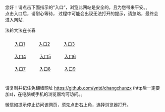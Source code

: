 您好！请点击下面指示的“入口”，浏览此网站是安全的，且为您带来平安。。 <br/>
点击入口后，请耐心等待， 过程中可能会出现无法打开的提示，请忽略，最终会进入网站. </br>

法轮大法在长春<br/>
<div style="padding:10px"><a style="margin:20px" target="_blank" href="https://d2ajw5ajun6nuz.cloudfront.net/2Qpsp?jmrbyf" id="ccLink1" rel="nofollow">入口1</a> <a target="_blank" style="margin:20px" href="https://d1yss4x20z7cf8.cloudfront.net/2Qpsp?tmsvyh" id="ccLink2" rel="nofollow">入口2</a> <a style="margin:20px" target="_blank" href="https://d1ua0xkdpmib2s.cloudfront.net/2Qpsp?beiqektp" id="ccLink3" rel="nofollow">入口3</a></div>

<div style="padding:10px" ><a style="margin:20px" target="_blank" href="https://d2ajw5ajun6nuz.cloudfront.net/2Qpsp?jmrbyf" id="ccLink4" rel="nofollow">入口4</a> <a style="margin:20px" href="https://d1yss4x20z7cf8.cloudfront.net/2Qpsp?tmsvyh" target="_blank" id="ccLink5" rel="nofollow">入口5</a> <a style="margin:20px" href="https://d1ua0xkdpmib2s.cloudfront.net/2Qpsp?beiqektp" target="_blank" id="ccLink6" rel="nofollow">入口6</a></div>

<div style="padding:10px"><a style="margin:20px" target="_blank" href="https://d2ajw5ajun6nuz.cloudfront.net/2Qpsp?jmrbyf" id="ccLink7" rel="nofollow">入口7</a> <a style="margin:20px" href="https://d1yss4x20z7cf8.cloudfront.net/2Qpsp?tmsvyh" target="_blank" id="ccLink8" rel="nofollow">入口8</a> <a style="margin:20px" target="_blank" href="https://d1ua0xkdpmib2s.cloudfront.net/2Qpsp?beiqektp" id="ccLink9" rel="nofollow">入口9</a></div>

<br/>



请复制并记住免翻墙网址 https://github.com/yntd/changchunzx (http后一定要加s)，在电脑或手机的浏览器均可访问。。<br/>

微信如提示停止访问该网页，须先点击右上角，选择浏览器打开。
